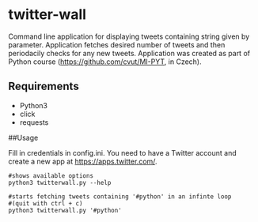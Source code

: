 # twitter-wall
Command line application for displaying tweets containing string given by parameter. Application fetches desired number of tweets and then periodacily checks for any new tweets. Application was created as part of Python course (https://github.com/cvut/MI-PYT, in Czech).

## Requirements
* Python3
* click
* requests

##Usage

Fill in credentials in config.ini. You need to have a Twitter account and create a new app at https://apps.twitter.com/.

```
#shows available options
python3 twitterwall.py --help
```

```
#starts fetching tweets containing '#python' in an infinte loop
#(quit with ctrl + c)
python3 twitterwall.py '#python'
```


